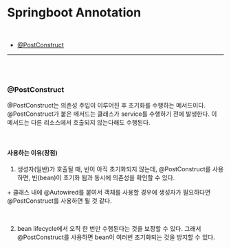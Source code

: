 # Springboot Annotation

<br>

- [@PostConstruct](#@postconstruct)


<hr/>



<br><br>


### @PostConstruct

@PostConstruct는 의존성 주입이 이루어진 후 초기화를 수행하는 메서드이다. <br>
@PostConstruct가 붙은 메서드는 클래스가 service를 수행하기 전에 발생한다. 이 메서드는 다른 리소스에서 호출되지 않는다해도 수행된다.  <br>

<br>

#### 사용하는 이유(장점)

1) 생성자(일반)가 호출될 때, 빈이 아직 초기화되지 않는데, @PostConstruct를 사용하면, 빈(bean)이 초기화 됨과 동시에 의존성을 확인할 수 있다. 

\+ 클래스 내에 @Autowired를 붙여서 객체를 사용할 경우에 생성자가 필요하다면 @PostConstruct를 사용하면 될 것 같다. 

<br>

2) bean lifecycle에서 오직 한 번만 수행된다는 것을 보장할 수 있다. 
그래서 @PostConstruct를 사용하면 bean이 여러번 초기화되는 것을 방지할 수 있다.

<br>